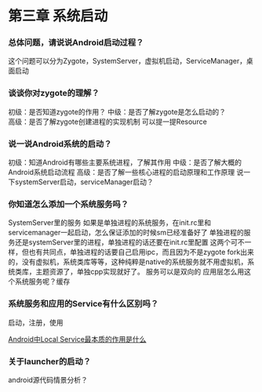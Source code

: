 # 第三章 系统启动

### 总体问题，请说说Android启动过程？
这个问题可以分为Zygote，SystemServer，虚拟机启动，ServiceManager，桌面启动

### 谈谈你对zygote的理解？
初级：是否知道zygote的作用？
中级：是否了解zygote是怎么启动的？    
高级：是否了解zygote创建进程的实现机制
可以提一提Resource

### 说一说Android系统的启动？
初级：知道Android有哪些主要系统进程，了解其作用
中级：是否了解大概的Android系统启动流程
高级：是否了解一些核心进程的启动原理和工作原理
说一下systemServer启动，serviceManager启动？

### 你知道怎么添加一个系统服务吗？
SystemServer里的服务
如果是单独进程的系统服务，在init.rc里和servicemanager一起启动，怎么保证添加的时候sm已经准备好了
单独进程的服务还是systemServer里的进程，单独进程的话还要在init.rc里配置
这两个可不一样，但也有共同点，单独进程的话要自己启用ipc，而且因为不是zygote fork出来的，没有虚拟机，系统类库等等，这种纯粹是native的系统服务就不用虚拟机，系统类库，主题资源了，单独cpp实现就好了。
服务可以是双向的
应用层怎么用这个系统服务呢？缓存

### 系统服务和应用的Service有什么区别吗？
启动，注册，使用

[Android中Local Service最本质的作用是什么](https://www.zhihu.com/question/19591125/answer/15998566)

### 关于launcher的启动？
android源代码情景分析？


